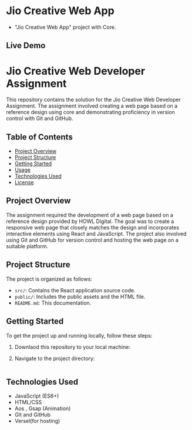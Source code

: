 # Jio Creative Web App

* "Jio Creative Web App" project with Core.

## Live Demo



# Jio Creative Web Developer Assignment

This repository contains the solution for the Jio Creative Web Developer Assignment. The assignment involved creating a web page based on a reference design using core and demonstrating proficiency in version control with Git and GitHub.

## Table of Contents

- [Project Overview](#project-overview)
- [Project Structure](#project-structure)
- [Getting Started](#getting-started)
- [Usage](#usage)
- [Technologies Used](#technologies-used)
- [License](#license)

## Project Overview

The assignment required the development of a web page based on a reference design provided by HOWL Digital. The goal was to create a responsive web page that closely matches the design and incorporates interactive elements using React and JavaScript. The project also involved using Git and GitHub for version control and hosting the web page on a suitable platform.

## Project Structure

The project is organized as follows:

- `src/`: Contains the React application source code.
- `public/`: Includes the public assets and the HTML file.
- `README.md`: This documentation.

## Getting Started

To get the project up and running locally, follow these steps:

1. Downlaod this repository to your local machine:

2. Navigate to the project directory:

   ```Open index.html File
   ```


## Technologies Used

- JavaScript (ES6+)
- HTML/CSS
- Aos , Gsap (Animation)
- Git and GitHub
- Versel(for hosting)

